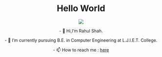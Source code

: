 <h1 align="center">Hello World</h1>
<div align="center"><img src="https://thumbs.gfycat.com/PepperyGrizzledClownanemonefish-max-1mb.gif"></img></div>
<p></p>
<p align="center"> 
  - 👋 Hi,I’m Rahul Shah.
</p>
<p align="center"> 
  - 🌱 I’m currently pursuing B.E. in Computer Engineering at L.J.I.E.T. College.
</p>  
<p align="center"> 
  - 📫 How to reach me : <a href="https://www.linkedin.com/in/rahul-0810-shah/">here</a>
</p>
<!--- 👀 I’m interested in ...
- 🌱 I’m currently learning ...
- 💞️ I’m looking to collaborate on ...
- 📫 How to reach me ...-->

<!---
RahullShahh/RahullShahh is a ✨ special ✨ repository because its `README.md` (this file) appears on your GitHub profile.
You can click the Preview link to take a look at your changes.
--->
